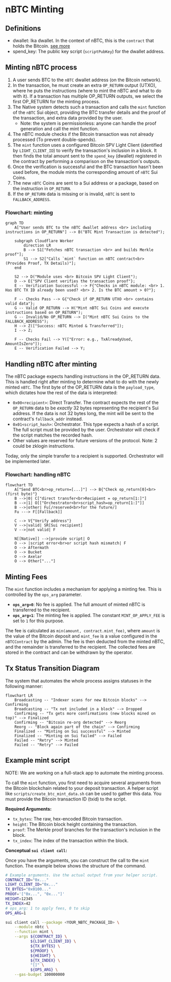 # nBTC Minting

## Definitions

- dwallet: Ika dwallet. In the context of nBTC, this is the `contract` that holds the Bitcoin. [see more](https://github.com/dwallet-labs/ika/blob/main/docs/docs/core-concepts/dwallets.md)
- spend_key: The public key script (`scriptPubKey`) for the dwallet address.

## Minting nBTC process

1. A user sends BTC to the `nBTC` dwallet address (on the Bitcoin network).
1. In the transaction, he must create an extra `OP_RETURN` output (UTXO), where he puts the instructions (where to mint the nBTC and what to do with it). If a transaction has multiple OP_RETURN outputs, we select the first OP_RETURN for the minting process.
1. The Native system detects such a transaction and calls the `mint` function of the `nBTC` Sui object, providing the BTC transfer details and the proof of the transaction, and extra data provided by the user.
   - Note: the system is permissionless: anyone can handle the proof generation and call the mint function.
1. The nBTC module checks if the Bitcoin transaction was not already processed (To prevent double-spends).
1. The `mint` function uses a configured Bitcoin SPV Light Client (identified by `LIGHT_CLIENT_ID`) to verify the transaction's inclusion in a block. It then finds the total amount sent to the `spend_key` (dwallet) registered in the contract by performing a comparison on the transaction's outputs.
1. Once the verification is successful and the BTC transaction hasn't been used before, the module mints the corresponding amount of `nBTC` Sui Coins.
1. The new `nBTC` Coins are sent to a Sui address or a package, based on the instruction in `OP_RETURN`.
1. If the `OP_RETURN` data is missing or is invalid, `nBTC` is sent to `FALLBACK_ADDRESS`.

### Flowchart: minting

```mermaid
graph TD
    A["User sends BTC to the nBTC dwallet address <br> including instructions in OP_RETURN"] --> B("BTC Mint Transaction is detected");

    subgraph Cloudflare Worker
        direction LR
        B --> S1["Fetches nBTC transaction <br> and builds Merkle proof"];
        S1 --> S2["Calls `mint` function on nBTC contract<br> (Provides Proof, TX Details)"];
    end

    S2 --> D("Module uses <br> Bitcoin SPV Light Client");
    D --> E{"SPV Client verifies the transaction proof"};
    E -- Verification Successful --> F{"Checks in nBTC module: <br> 1. Has BTC TX ID already been used? <br> 2. Is the BTC amount > 0?"};

    F -- Checks Pass --> G{"Check if OP_RETURN UTXO <br> contains valid data"};
    G -- Valid OP_RETURN --> H("Mint nBTC Sui Coins and execute instructions based on OP_RETURN");
    G -- Invalid/No OP_RETURN --> I("Mint nBTC Sui Coins to the FALLBACK_ADDRESS");
    H --> Z(["Success: nBTC Minted & Transferred"]);
    I --> Z;

    F -- Checks Fail --> Y(["Error: e.g., TxAlreadyUsed, AmountIsZero"]);
    E -- Verification Failed --> Y;
```

## Handling nBTC after minting

The nBTC package expects handling instructions in the OP_RETURN data. This is handled right after minting to determine what to do with the newly minted `nBTC`.
The first byte of the OP_RETURN data is the `payload_type`, which dictates how the rest of the data is interpreted:

- `0x00<recipient>`: Direct Transfer. The contract expects the rest of the `OP_RETURN` data to be _exactly_ 32 bytes representing the recipient's Sui address. If the data is not 32 bytes long, the mint will be sent to the contract's `fallback_addr` instead.
- `0x01<script_hash>`: Orchestrator. This type expects a hash of a script. The full script must be provided by the user. Orchestrator will check if the script matches the recorded hash.
- Other values are reserved for future versions of the protocol. Note: 2 could be zklogin instructions.

Today, only the simple transfer to a recipient is supported. Orchestrator will be implemented later.

### Flowchart: handling nBTC

```mermaid
flowchart TD
    A["Send BTC<br>op_return=[...]"] --> B{"Check op_return[0]<br>(first byte)"}
    B -->|0| C["direct transfer<br>Recipient = op_return[1:]"]
    B -->|1| O[["Orchestrator<br>script_hash=op_return[1:]"]]
    B -->|other| Fu[/reserved<br>for the future/]
    Fu ---> F[[Fallback]]

    C --> V{"Verify address"}
    V -->|valid| SR[Sui recipient]
    V -->|not valid| F

    N[[Native]] -->|provide script| O
    O --> |script error<br>or script hash mismatch| F
    O --> Aftermath
    O --> Bucket
    O --> Axelar
    O --> Other["..."]
```

## Minting Fees

The `mint` function includes a mechanism for applying a minting fee. This is controlled by the `ops_arg` parameter.

- **`ops_arg=0`**: No fee is applied. The full amount of minted nBTC is transferred to the recipient.
- **`ops_arg=1`**: The minting fee is applied. The constant `MINT_OP_APPLY_FEE` is set to `1` for this purpose.

The fee is calculated as `min(amount, contract.mint_fee)`, where `amount` is the value of the Bitcoin deposit and `mint_fee` is a value configured in the `nBTCContract` by the admin. The fee is then deducted from the minted nBTC, and the remainder is transferred to the recipient. The collected fees are stored in the contract and can be withdrawn by the operator.

## Tx Status Transition Diagram

The system that automates the whole process assigns statuses in the following manner:

```mermaid
flowchart LR
    Broadcasting -- "Indexer scans for new Bitcoin blocks" --> Confirming
    Broadcasting -- "Tx not included in a block" --> Dropped
    Confirming -- "Tx gets more confirmations (new blocks mined on top)" --> Finalized
    Confirming -- "Bitcoin re-org detected" --> Reorg
    Reorg -- "Block again part of the chain" --> Confirming
    Finalized -- "Minting on Sui successful" --> Minted
    Finalized -- "Minting on Sui failed" --> Failed
    Failed -- "Retry" --> Minted
    Failed -- "Retry" --> Failed
```

## Example mint script

NOTE: We are working on a full-stack app to automate the minting process.

To call the `mint` function, you first need to acquire several arguments from the Bitcoin blockchain related to your deposit transaction. A helper script like `scripts/create_btc_mint_data.sh` can be used to gather this data. You must provide the Bitcoin transaction ID (txid) to the script.

**Required Arguments:**

- `tx_bytes`: The raw, hex-encoded Bitcoin transaction.
- `height`: The Bitcoin block height containing the transaction.
- `proof`: The Merkle proof branches for the transaction's inclusion in the block.
- `tx_index`: The index of the transaction within the block.

**Conceptual `sui client call`:**

Once you have the arguments, you can construct the call to the `mint` function. The example below shows the structure of the command.

```bash
# Example arguments. Use the actual output from your helper script.
CONTRACT_ID="0x..."
LIGHT_CLIENT_ID="0x..."
TX_BYTES="0x0100..."
PROOF='["0x...", "0x..."]'
HEIGHT=12345
TX_INDEX=42
# ops_arg: 1 to apply fees, 0 to skip
OPS_ARG=1

sui client call --package <YOUR_NBTC_PACKAGE_ID> \
    --module nbtc \
    --function mint \
    --args ${CONTRACT_ID} \
           ${LIGHT_CLIENT_ID} \
           ${TX_BYTES} \
           ${PROOF} \
           ${HEIGHT} \
           ${TX_INDEX} \
           "[]" \
           ${OPS_ARG} \
    --gas-budget 100000000
```
